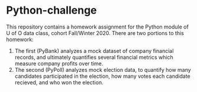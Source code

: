 # Python-challenge
This repository contains a homework assignment for the Python module of U of O data class, cohort Fall/Winter 2020.
There are two portions to this homework:
1. The first (PyBank) analyzes a mock dataset of company financial records, and ultimately quantifies several financial metrics which measure company profits over time.
2. The second (PyPoll) analyzes mock election data, to quantify how many candidates participated in the election, how many votes each candidate recieved, and who won the election.
